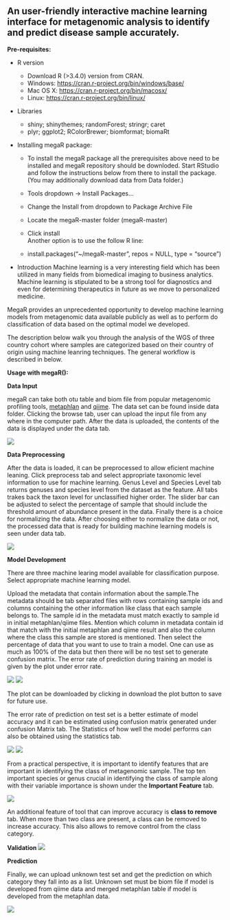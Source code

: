 An user-friendly interactive machine learning interface for metagenomic analysis to identify and predict disease sample accurately.
----
**Pre-requisites:**

* R version
    * Download R (>3.4.0) version from CRAN.
    * Windows: https://cran.r-project.org/bin/windows/base/
    * Mac OS X: https://cran.r-project.org/bin/macosx/
    * Linux: https://cran.r-project.org/bin/linux/

* Libraries
    * shiny; shinythemes; randomForest; stringr; caret
    * plyr; ggplot2; RColorBrewer; biomformat; biomaRt
    
* Installing megaR package:
   * To install the megaR package all the prerequisites above need to be installed and megaR repository should be downloded. Start RStudio and follow the instructions below from there to install the package.(You may additionally download data from Data folder.)

   * Tools dropdown -> Install Packages…
   * Change the Install from dropdown to Package Archive File
   * Locate the megaR-master folder (megaR-master)
   * Click install   
 Another option is to use the follow R line:
   * install.packages(“~/megaR-master”, repos = NULL, type = “source”)
   
* Introduction
Machine learning is a very interesting field which has been utilized in many fields from biomedical imaging to business analytics. Machine learning is stipulated to be a strong tool for diagnostics and even for determining therapeutics in future as we move to personalized medicine. 

MegaR provides an unprecedented opportunity to develop  machine learning models from metagenomic data available publicly as well as to perform do classification of data based on the optimal model we developed. 

The description below walk you through the analysis of the WGS of three country cohort where samples are categorized based on their country of origin using machine leanring techniques. The general workflow is described in below.

**Usage with megaR():**

**Data Input**

megaR can take both otu table and biom file from popular metagenomic profiling tools, [metaphlan](https://www.nature.com/articles/nmeth.2066) and [qiime](https://www.nature.com/articles/nmeth.f.303).
The data set can be found inside data folder. Clicking the browse tab, user can upload the input file from any where in the computer path.  After the data is uploaded, the contents of the data is displayed under the data tab. 

![](https://github.com/BioHPC/megaR/blob/master/screenshot/data_input.png)

**Data Preprocessing**

After the data is loaded, it can be preprocessed to allow eficient machine leaning. Click preprocess tab and select appropriate taxonomic level information to use for machine learning. Genus Level and Species Level tab returns genuses and species level from the dataset as the feature. All tabs trakes back the taxon level for unclassified higher order. The slider bar can be adjusted to select the percentage of sample that should include the threshold amount of abundance present in the data. Finally there is a choice for normalizing the data. After choosing either to normalize the data or not, the processed data that is ready for building machine learning models is seen under data tab.

![](https://github.com/BioHPC/megaR/blob/master/screenshot/Preprocess_genus.png)

**Model Development**

There are three machine learing model available for classification purpose. Select appropriate machine learning model.

Upload the metadata that contain information about the sample.The metadata should be tab separated files with rows containing sample ids and columns containing the other information like class that each sample belongs to. The sample id in the metadata must match exactly to sample id in initial metaphlan/qiime files. Mention which column in metadata contain id that match with the initial metaphlan and qiime result and also the column where the class this sample are stored is mentioned. Then select the percentage of data that you want to use to train a model. One can use as much as 100% of the data but then there will be no test set to generate confusion matrix. The error rate of prediction during training an model is given by the plot under error rate.

![](https://github.com/BioHPC/megaR/blob/master/screenshot/Train_stats.png)
![](https://github.com/BioHPC/megaR/blob/master/screenshot/Train_error_plot.png)

The plot can be downloaded by clicking in download the plot button to save for future use.

The error rate of prediction on test set is a better estimate of model accuracy and it can be estimated using confusion matrix generated under confusion Matrix tab. The Statistics of how well the model performs can also be obtained using the statistics tab.

![](https://github.com/BioHPC/megaR/blob/master/screenshot/test_error.png)
![](https://github.com/BioHPC/megaR/blob/master/screenshot/Test_error_statistics.png)

From a practical perspective, it is important to identify features that are important in identifying the class of metagenomic sample. The top ten important species or genus crucial in identifying the class of sample along with their variable importance is shown under the **Important Feature** tab.

![](https://github.com/BioHPC/megaR/blob/master/screenshot/Toptenfeature_plot)

An additional feature of tool that can improve accuracy is **class to remove**  tab. When more than two class are present, a class can be removed to increase accuracy. This also allows to remove control from the class category.
 
 **Validation**
 ![](https://github.com/BioHPC/megaR/blob/master/screenshot/validation.png)
 
**Prediction**

Finally, we can upload unknown test set and get the prediction on which category they fall into as a list. Unknown set must be biom file if model is developed from qiime data and merged metaphlan table if model is developed from the metaphlan data.

![](https://github.com/BioHPC/megaR/blob/master/screenshot/Prediction-02.png)
